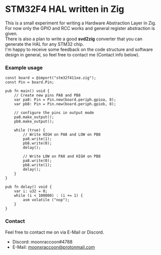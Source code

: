 # STM32F4 HAL written in Zig

This is a small experiment for writing a Hardware Abstraction Layer in Zig.  
For now only the GPIO and RCC works and general register abstraction is given.  
There is also a plan to write a good **svd2zig** converter that you can generate the 
HAL for any STM32 chip.  
I'm happy to receive some feedback on the code structure and software design in general, so feel 
free to contact me (Contact info below).

### Example usage
```zig
const board = @import("stm32f411xe.zig");
const Pin = board.Pin;

pub fn main() void {
    // Create new pins PA8 and PB8
    var pa8: Pin = Pin.new(board.periph.gpioa, 8);
    var pb8: Pin = Pin.new(board.periph.gpiob, 8);

    // configure the pins in output mode
    pa8.make_output();
    pb8.make_output();

    while (true) {
        // Write HIGH on PA8 and LOW on PB8
        pa8.write(1);
        pb8.write(0);
        delay();

        // Write LOW on PA8 and HIGH on PB8
        pa8.write(0);
        pb8.write(1);
        delay();
    }
}

pub fn delay() void {
    var i: u32 = 0;
    while (i < 100000) : (i += 1) {
        asm volatile ("nop");
    }
}
```

### Contact
Feel free to contact me on via E-Mail or Discord.  
- Discord: moonraccoon#4788  
- E-Mail: [moonxraccoon@protonmail.com](mailto:moonxraccoon@protonmail.com)

